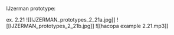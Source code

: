 IJzerman prototype:

ex. 2.21
![[IJZERMAN_prototypes_2_21a.jpg]]
![[IJZERMAN_prototypes_2_21b.jpg]]
![[hacopa example 2.21.mp3]]


